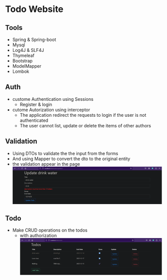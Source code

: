 # Todo Website

## Tools
  - Spring & Spring-boot
  - Mysql
  - Log4J & SLF4J 
  - Thymeleaf
  - Bootstrap
  - ModelMapper
  - Lombok

## Auth
  - custome Authentication using Sessions
    - Register & login
  - cutome Autorization using interceptor
    - The application redirect the requests to login if the user is not authenticated
    - The user cannot list, update or delete the items of other authors 

## Validation
  - Using DTOs to validate the the input from the forms
  - And using Mapper to convert the dto to the original entity
  - the validation appear in the page
  ![update_with_validation](./images/update_with_validation.png)


## Todo
  - Make CRUD operations on the todos 
    - with authorization
  ![todos](./images/todos.png)


